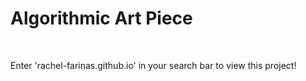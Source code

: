 <h1>Algorithmic Art Piece</h1>
<br>
<p>Enter 'rachel-farinas.github.io' in your search bar to view this project!</p>
